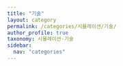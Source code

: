 ```yaml
---
title: "기술"
layout: category
permalink: /categories/시뮬레이션/기술/
author_profile: true
taxonomy: 시뮬레이션-기술
sidebar:
  nav: "categories"
---
```

